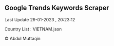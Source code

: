 

## Google Trends Keywords Scraper 
 
Last Update 29-01-2023 , 20:23:12

Country List :
VIETNAM.json



© Abdul Muttaqin 
